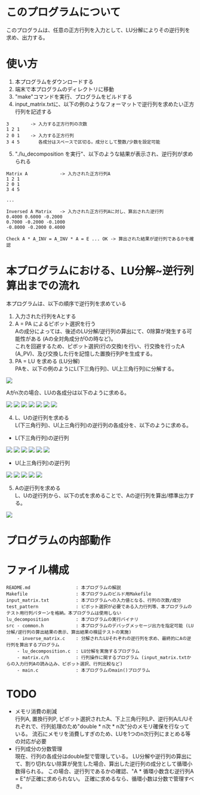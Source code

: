 # このプログラムについて
このプログラムは、任意の正方行列を入力として、LU分解によりその逆行列を求め、出力する。

# 使い方
1. 本プログラムをダウンロードする
2. 端末で本プログラムのディレクトリに移動
3. "make"コマンドを実行、プログラムをビルドする
4. input_matrix.txtに、以下の例のようなフォーマットで逆行列を求めたい正方行列を記述する
```
3        -> 入力する正方行列の次数
1 2 1    
2 0 1    -> 入力する正方行列
3 4 5       各成分はスペースで区切る。成分として整数/少数を設定可能
```
5. "./lu_decomposition を実行"、以下のような結果が表示され、逆行列が求められる
```
Matrix A            -> 入力された正方行列A
1 2 1
2 0 1
3 4 5

...

Inversed A Matrix   -> 入力された正方行列Aに対し、算出された逆行列
0.4000 0.6000 -0.2000
0.7000 -0.2000 -0.1000
-0.8000 -0.2000 0.4000

Check A * A_INV = A_INV * A = E ... OK -> 算出された結果が逆行列であるかを確認
```

# 本プログラムにおける、LU分解~逆行列算出までの流れ
本プログラムは、以下の順序で逆行列を求めている
1. 入力された行列をAとする
2. A = PA によるピボット選択を行う  
Aの成分によっては、後述のLU分解/逆行列の算出にて、0除算が発生する可能性がある (Aの全対角成分が0の時など)。  
これを回避するため、ピボット選択(行の交換)を行い、行交換を行ったA (A_PV)、及び交換した行を記憶した置換行列Pを生成する。
3. PA = LU を求める (LU分解)  
PAを、以下の例のようにL(下三角行列)、U(上三角行列)に分解する。  
<img src="https://latex.codecogs.com/gif.latex?\begin{bmatrix}&space;a11&space;&a12&space;&a13&space;\\&space;a21&space;&a22&space;&a23&space;\\&space;a31&space;&a32&space;&a33&space;\end{bmatrix}&space;=&space;\begin{bmatrix}&space;1&space;&0&space;&0&space;\\&space;l21&space;&1&space;&0&space;\\&space;l31&space;&l32&space;&1&space;\end{bmatrix}&space;\begin{bmatrix}&space;u11&space;&u12&space;&u13&space;\\&space;0&space;&u22&space;&u23&space;\\&space;0&space;&0&space;&u33&space;\end{bmatrix}" />

Aがn次の場合、LUの各成分は以下のように求める。

<img src="https://latex.codecogs.com/gif.latex?\par&space;for&space;i=1,2...n\{\par&space;\&space;\&space;for&space;j=1,2...n\{">

<img src="https://latex.codecogs.com/gif.latex?l_{ij}=\frac{a_{ij}-\sum_{k=1}^{j-1}l_{ik}u_{kj}}{u_{ij}}&space;\&space;\&space;(i>j)">

<img src="https://latex.codecogs.com/gif.latex?u_{ij}=0&space;\&space;\&space;(i>j)&space;\\">

<img src="https://latex.codecogs.com/gif.latex?l_{ij}=1&space;\&space;\&space;(i=j)&space;\\">

<img src="https://latex.codecogs.com/gif.latex?u_{ij}=a_{ij}-\sum_{k=1}^{i-1}l_{ik}u_{kj}}{u_{ij}&space;\&space;\&space;(i\leq&space;j)&space;\\">

<img src="https://latex.codecogs.com/gif.latex?l_{ij}=0&space;\&space;\&space;(i<j)&space;\\">

<img src="https://latex.codecogs.com/gif.latex?\par&space;\&space;\&space;\}\par&space;\}">

4. L、Uの逆行列を求める  
L(下三角行列)、U(上三角行列)の逆行列の各成分を、以下のように求める。

- L(下三角行列)の逆行列  
<img src="https://latex.codecogs.com/gif.latex?\par&space;for&space;i=1,2...n\{">

<img src="https://latex.codecogs.com/gif.latex?\par&space;\&space;\&space;for&space;j=1,2...i-1\{">

<img src="https://latex.codecogs.com/gif.latex?l_{ij}^{'}=\frac{-\sum_{k=j}^{i-1}l_{ik}l_{kj}^{'}}{l_{ii}}">

<img src="https://latex.codecogs.com/gif.latex?\par&space;\&space;\&space;\}">

<img src="https://latex.codecogs.com/gif.latex?l_{ij}^{'}=\frac{1}{l_{ii}}">

<img src="https://latex.codecogs.com/gif.latex?\par&space;\}">

- U(上三角行列)の逆行列  
<img src="https://latex.codecogs.com/gif.latex?\par&space;for&space;i=n,n-1...1\{">

<img src="https://latex.codecogs.com/gif.latex?u_{ij}^{'}=\frac{1}{u_{ii}}">

<img src="https://latex.codecogs.com/gif.latex?\par&space;\&space;\&space;for&space;j=n,n-1...i+1\{">

<img src="https://latex.codecogs.com/gif.latex?u_{ij}^{'}=\frac{-\sum_{k=i&plus;1}^{j}u_{ik}u_{kj}^{'}}{u_{ii}}">

<img src="https://latex.codecogs.com/gif.latex?\par&space;\&space;\&space;\}\par&space;\}">

5. Aの逆行列を求める  
L、Uの逆行列から、以下の式を求めることで、Aの逆行列を算出/標準出力する。
<img src="https://latex.codecogs.com/gif.latex?\par&space;PA=LU\par&space;A^{-1}=(LU)^{-1}P&space;=&space;U^{-1}L^{-1}P">

# プログラムの内部動作

# ファイル構成
```
README.md                 : 本プログラムの解説
Makefile                  : 本プログラムのビルド用Makefile
input_matrix.txt          : 本プログラムへの入力値となる、行列の次数/成分
test_pattern              : ピボット選択が必要である入力行列等、本プログラムのテスト用行列パターンを格納。本プログラムは使用しない
lu_decomposition          : 本プログラムの実行バイナリ
src - common.h            : 本プログラムのデバッグメッセージ出力を指定可能 (LU分解/逆行列の算出結果の表示、算出結果の検証テストの実施)
    - inverse_matrix.c    : 分解されたLUそれぞれの逆行列を求め、最終的にAの逆行列を算出するプログラム
    - lu_decomposition.c  : LU分解を実施するプログラム
    - matrix.c/h          : 行列操作に関するプログラム (input_matrix.txtからの入力行列Aの読み込み、ピボット選択、行列比較など)
    - main.c              : 本プログラムのmain()プログラム
```
# TODO
- メモリ消費の削減  
行列A, 置換行列P, ピボット選択されたA、下上三角行列LP、逆行列A/L/Uそれぞれで、行列処理のため"double * n次 * n次"分のメモリ確保を行なっている。
流石にメモリを消費しすぎのため、LUを1つのn次行列にまとめる等の対応が必要
- 行列成分の分数管理  
現在、行列の各成分はdouble型で管理している。
LU分解や逆行列の算出にて、割り切れない除算が発生した場合、算出した逆行列の成分として循環小数得られる。
この場合、逆行列であるかの確認、"A * 循環小数含む逆行列A = E"が正確に求められない。
正確に求めるなら、循環小数は分数で管理すべき。
